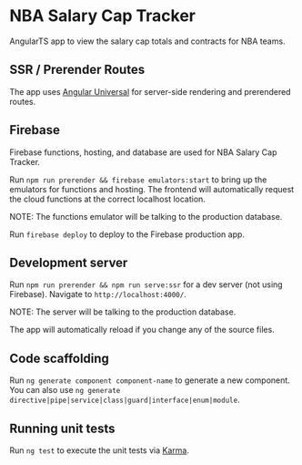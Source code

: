 # NBA Salary Cap Tracker

AngularTS app to view the salary cap totals and contracts for NBA teams.

## SSR / Prerender Routes

The app uses [Angular Universal](https://angular.io/guide/universal) for server-side rendering and prerendered routes.

## Firebase

Firebase functions, hosting, and database are used for NBA Salary Cap Tracker.

Run `npm run prerender && firebase emulators:start` to bring up the emulators for functions and hosting. The frontend will automatically request the cloud functions at the correct localhost location.

NOTE: The functions emulator will be talking to the production database.

Run `firebase deploy` to deploy to the Firebase production app.

## Development server

Run `npm run prerender && npm run serve:ssr` for a dev server (not using Firebase). Navigate to `http://localhost:4000/`.

NOTE: The server will be talking to the production database.

The app will automatically reload if you change any of the source files.

## Code scaffolding

Run `ng generate component component-name` to generate a new component. You can also use `ng generate directive|pipe|service|class|guard|interface|enum|module`.

## Running unit tests

Run `ng test` to execute the unit tests via [Karma](https://karma-runner.github.io).
